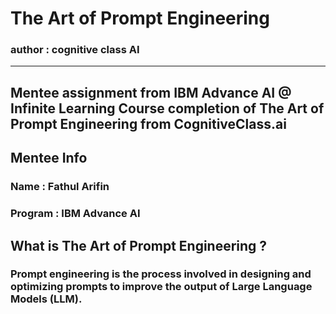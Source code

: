 # The Art of Prompt Engineering #
### author : cognitive class AI
***************************
 Mentee assignment from IBM Advance AI @ Infinite Learning 
 Course completion of The Art of Prompt Engineering from CognitiveClass.ai
 --------
## Mentee Info
### Name : Fathul Arifin
### Program : IBM Advance AI










## What is The Art of Prompt Engineering ?
### Prompt engineering is the process involved in designing and optimizing prompts to improve the output of Large Language Models (LLM).



